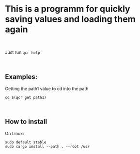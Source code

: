 <h1>This is a programm for quickly saving values and loading them again</h1>
<br />

Just run `qcr help`

<br />
<h2>Examples:</h2>
Getting the path1 value to cd into the path

```
cd $(qcr get path1)
```

<br />
<h2>How to install</h2>
On Linux: 

```
sudo default stable
sudo cargo install --path . --root /usr
```



